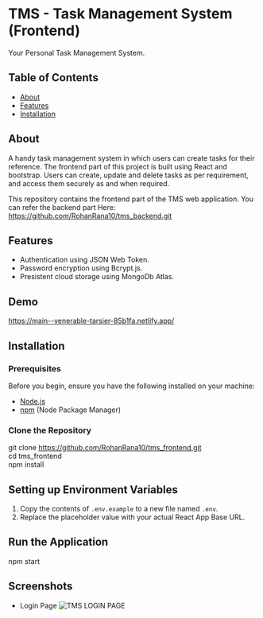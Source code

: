 # TMS - Task Management System (Frontend)

Your Personal Task Management System.

## Table of Contents

- [About](#about)
- [Features](#features)
- [Installation](#installation)

## About

A handy task management system in which users can create tasks for their reference. The frontend part of this project is built using React and bootstrap. Users can create, update and delete tasks as per requirement, and access them securely as and when required.  

This repository contains the frontend part of the TMS web application. You can refer the backend part Here: https://github.com/RohanRana10/tms_backend.git

## Features

- Authentication using JSON Web Token.
- Password encryption using Bcrypt.js.
- Presistent cloud storage using MongoDb Atlas.

## Demo

https://main--venerable-tarsier-85b1fa.netlify.app/

## Installation

### Prerequisites

Before you begin, ensure you have the following installed on your machine:

- [Node.js](https://nodejs.org/)
- [npm](https://www.npmjs.com/) (Node Package Manager)

### Clone the Repository

git clone https://github.com/RohanRana10/tms_frontend.git  
cd tms_frontend   
npm install  

## Setting up Environment Variables

1. Copy the contents of `.env.example` to a new file named `.env`.
2. Replace the placeholder value with your actual React App Base URL.

## Run the Application

npm start

## Screenshots  

- Login Page
![TMS LOGIN PAGE](https://i.postimg.cc/jqkyhgVR/login-page.png)

